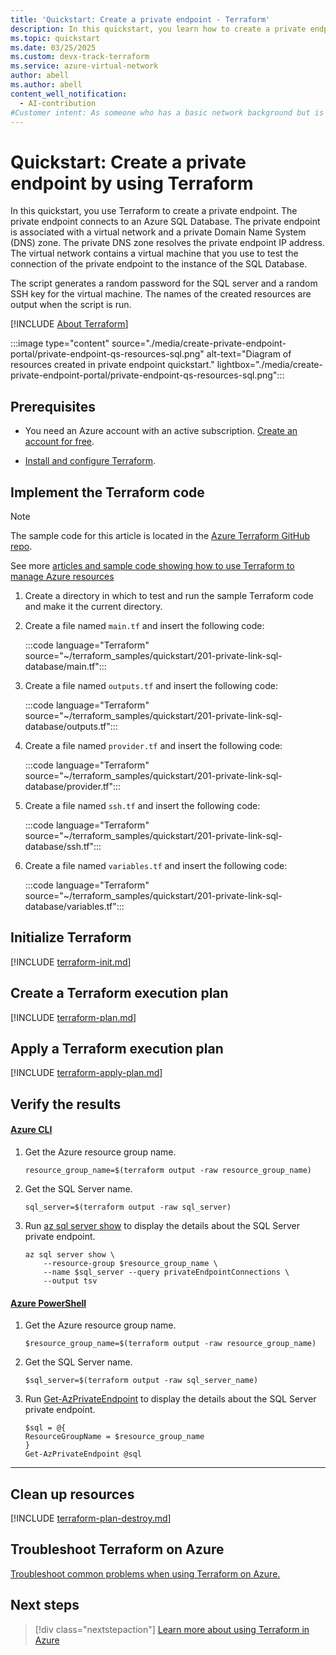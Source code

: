 ```yaml
---
title: 'Quickstart: Create a private endpoint - Terraform'
description: In this quickstart, you learn how to create a private endpoint using Terraform.
ms.topic: quickstart
ms.date: 03/25/2025
ms.custom: devx-track-terraform
ms.service: azure-virtual-network
author: abell
ms.author: abell
content_well_notification: 
  - AI-contribution
#Customer intent: As someone who has a basic network background but is new to Azure, I want to create a private endpoint by using Terraform.
---
```


# Quickstart: Create a private endpoint by using Terraform

In this quickstart, you use Terraform to create a private endpoint. The private endpoint connects to an Azure SQL Database. The private endpoint is associated with a virtual network and a private Domain Name System (DNS) zone. The private DNS zone resolves the private endpoint IP address. The virtual network contains a virtual machine that you use to test the connection of the private endpoint to the instance of the SQL Database.

The script generates a random password for the SQL server and a random SSH key for the virtual machine. The names of the created resources are output when the script is run. 

[!INCLUDE [About Terraform](~/azure-dev-docs-pr/articles/terraform/includes/abstract.md)]

:::image type="content" source="./media/create-private-endpoint-portal/private-endpoint-qs-resources-sql.png" alt-text="Diagram of resources created in private endpoint quickstart." lightbox="./media/create-private-endpoint-portal/private-endpoint-qs-resources-sql.png":::

## Prerequisites

- You need an Azure account with an active subscription. [Create an account for free](https://azure.microsoft.com/free/?WT.mc_id=A261C142F).

- [Install and configure Terraform](/azure/developer/terraform/quickstart-configure).

## Implement the Terraform code

> [!NOTE]
> The sample code for this article is located in the [Azure Terraform GitHub repo](https://github.com/Azure/terraform/tree/master/quickstart/201-private-link-sql-database).
> 
> See more [articles and sample code showing how to use Terraform to manage Azure resources](/azure/terraform)

1. Create a directory in which to test and run the sample Terraform code and make it the current directory.

1. Create a file named `main.tf` and insert the following code:

    :::code language="Terraform" source="~/terraform_samples/quickstart/201-private-link-sql-database/main.tf":::

1. Create a file named `outputs.tf` and insert the following code:

    :::code language="Terraform" source="~/terraform_samples/quickstart/201-private-link-sql-database/outputs.tf":::

1. Create a file named `provider.tf` and insert the following code:

    :::code language="Terraform" source="~/terraform_samples/quickstart/201-private-link-sql-database/provider.tf":::

1. Create a file named `ssh.tf` and insert the following code:

    :::code language="Terraform" source="~/terraform_samples/quickstart/201-private-link-sql-database/ssh.tf":::

1. Create a file named `variables.tf` and insert the following code:

    :::code language="Terraform" source="~/terraform_samples/quickstart/201-private-link-sql-database/variables.tf":::


## Initialize Terraform

[!INCLUDE [terraform-init.md](~/azure-dev-docs-pr/articles/terraform/includes/terraform-init.md)]

## Create a Terraform execution plan

[!INCLUDE [terraform-plan.md](~/azure-dev-docs-pr/articles/terraform/includes/terraform-plan.md)]

## Apply a Terraform execution plan

[!INCLUDE [terraform-apply-plan.md](~/azure-dev-docs-pr/articles/terraform/includes/terraform-apply-plan.md)]

## Verify the results

#### [Azure CLI](#tab/azure-cli)

1. Get the Azure resource group name.

    ```console
    resource_group_name=$(terraform output -raw resource_group_name)
    ```

1. Get the SQL Server name.

    ```console
    sql_server=$(terraform output -raw sql_server)
    ```

1. Run [az sql server show](/cli/azure/sql/server#az-sql-server-show) to display the details about the SQL Server private endpoint.

    ```azurecli
    az sql server show \
        --resource-group $resource_group_name \
        --name $sql_server --query privateEndpointConnections \
        --output tsv
    ```

#### [Azure PowerShell](#tab/azure-powershell)

1. Get the Azure resource group name.

    ```console
    $resource_group_name=$(terraform output -raw resource_group_name)
    ```

1. Get the SQL Server name.

    ```console
    $sql_server=$(terraform output -raw sql_server_name)
    ```

1. Run [Get-AzPrivateEndpoint](/powershell/module/az.network/get-azprivateendpoint) to display the details about the SQL Server private endpoint.

    ```azurepowershell
    $sql = @{
    ResourceGroupName = $resource_group_name
    }
    Get-AzPrivateEndpoint @sql
    ```

---

## Clean up resources

[!INCLUDE [terraform-plan-destroy.md](~/azure-dev-docs-pr/articles/terraform/includes/terraform-plan-destroy.md)]

## Troubleshoot Terraform on Azure

[Troubleshoot common problems when using Terraform on Azure.](/azure/developer/terraform/troubleshoot)

## Next steps

> [!div class="nextstepaction"] 
> [Learn more about using Terraform in Azure](/azure/terraform)
